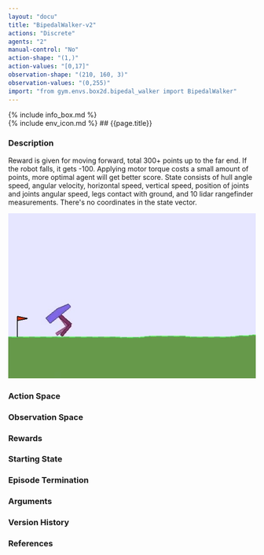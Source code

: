 ```yaml
---
layout: "docu"
title: "BipedalWalker-v2"
actions: "Discrete"
agents: "2"
manual-control: "No"
action-shape: "(1,)"
action-values: "[0,17]"
observation-shape: "(210, 160, 3)"
observation-values: "(0,255)"
import: "from gym.envs.box2d.bipedal_walker import BipedalWalker"
---
```

<!-- TODO: fix the front matter info; its wrong -->

<div class="docu-info" markdown="1">
{% include info_box.md %}
</div>

<div class="docu-content" markdown="1">
<div class="appear_big env-title" markdown="1">
{% include env_icon.md %}
## {{page.title}}

</div>


### Description
Reward is given for moving forward, total 300+ points up to the far end. If the robot falls, it gets -100. Applying motor torque costs a small amount of points, more optimal agent will get better score. State consists of hull angle speed, angular velocity, horizontal speed, vertical speed, position of joints and joints angular speed, legs contact with ground, and 10 lidar rangefinder measurements. There's no coordinates in the state vector.


![BipedalWalker Episode Example](./bipedal_walker.jpg)

### Action Space

### Observation Space

### Rewards

### Starting State

### Episode Termination

### Arguments

### Version History

### References
